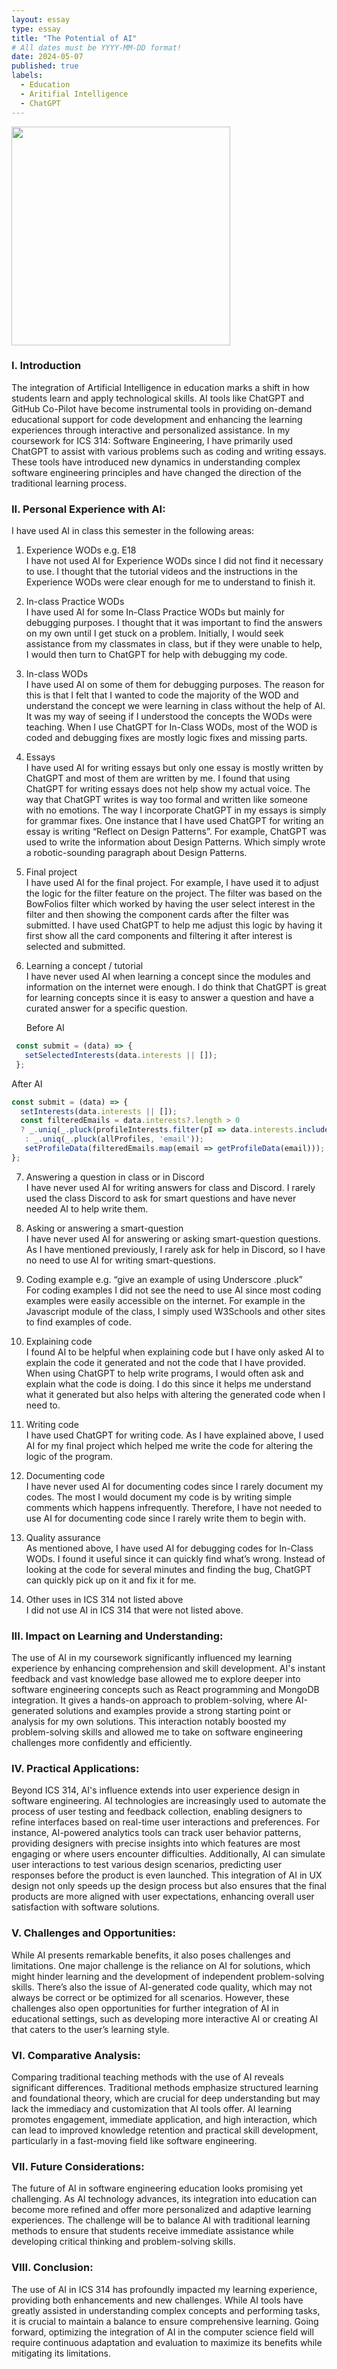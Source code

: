 ```yaml
---
layout: essay
type: essay
title: "The Potential of AI"
# All dates must be YYYY-MM-DD format!
date: 2024-05-07
published: true
labels:
  - Education
  - Aritifial Intelligence
  - ChatGPT
---
```


<img width="350" alt="" class="rounded float-start pe-4" src="../img/AI/chatgpt.jpg">

### I. Introduction
The integration of Artificial Intelligence in education marks a shift in how students learn and apply technological skills. AI tools like ChatGPT and GitHub Co-Pilot have become instrumental tools in providing on-demand educational support for code development and enhancing the learning experiences through interactive and personalized assistance. In my coursework for ICS 314: Software Engineering, I have primarily used ChatGPT to assist with various problems such as coding and writing essays. These tools have introduced new dynamics in understanding complex software engineering principles and have changed the direction of the traditional learning process.

### II. Personal Experience with AI:
I have used AI in class this semester in the following areas:

1. Experience WODs e.g. E18  
   I have not used AI for Experience WODs since I did not find it necessary to use. I thought that the tutorial videos and the instructions in the Experience WODs were clear enough for me to understand to finish it.

2. In-class Practice WODs  
   I have used AI for some In-Class Practice WODs but mainly for debugging purposes. I thought that it was important to find the answers on my own until I get stuck on a problem. Initially, I would seek assistance from my classmates in class, but if they were unable to help, I would then turn to ChatGPT for help with debugging my code.

3. In-class WODs  
   I have used AI on some of them for debugging purposes. The reason for this is that I felt that I wanted to code the majority of the WOD and understand the concept we were learning in class without the help of AI. It was my way of seeing if I understood the concepts the WODs were teaching. When I use ChatGPT for In-Class WODs, most of the WOD is coded and debugging fixes are mostly logic fixes and missing parts.

4. Essays  
   I have used AI for writing essays but only one essay is mostly written by ChatGPT and most of them are written by me. I found that using ChatGPT for writing essays does not help show my actual voice. The way that ChatGPT writes is way too formal and written like someone with no emotions. The way I incorporate ChatGPT in my essays is simply for grammar fixes. One instance that I have used ChatGPT for writing an essay is writing “Reflect on Design Patterns”. For example, ChatGPT was used to write the information about Design Patterns. Which simply wrote a robotic-sounding paragraph about Design Patterns.

5. Final project  
   I have used AI for the final project. For example, I have used it to adjust the logic for the filter feature on the project. The filter was based on the BowFolios filter which worked by having the user select interest in the filter and then showing the component cards after the filter was submitted. I have used ChatGPT to help me adjust this logic by having it first show all the card components and filtering it after interest is selected and submitted.

6. Learning a concept / tutorial  
   I have never used AI when learning a concept since the modules and information on the internet were enough. I do think that ChatGPT is great for learning concepts since it is easy to answer a question and have a curated answer for a specific question.

   Before AI
  ```javascript
   const submit = (data) => {
     setSelectedInterests(data.interests || []);
   };
   ```
   After AI
   ```javascript
   const submit = (data) => {
     setInterests(data.interests || []);
     const filteredEmails = data.interests?.length > 0
     ? _.uniq(_.pluck(profileInterests.filter(pI => data.interests.includes(pI.interest)), 'profile'))
      : _.uniq(_.pluck(allProfiles, 'email'));
      setProfileData(filteredEmails.map(email => getProfileData(email)));
   };
   ```
  
7. Answering a question in class or in Discord  
   I have never used AI for writing answers for class and Discord. I rarely used the class Discord to ask for smart questions and have never needed AI to help write them.

8. Asking or answering a smart-question  
   I have never used AI for answering or asking smart-question questions. As I have mentioned previously, I rarely ask for help in Discord, so I have no need to use AI for writing smart-questions.

9. Coding example e.g. “give an example of using Underscore .pluck”  
   For coding examples I did not see the need to use AI since most coding examples were easily accessible on the internet. For example in the Javascript module of the class, I simply used W3Schools and other sites to find examples of code.

10. Explaining code  
    I found AI to be helpful when explaining code but I have only asked AI to explain the code it generated and not the code that I have provided. When using ChatGPT to help write programs, I would often ask and explain what the code is doing. I do this since it helps me understand what it generated but also helps with altering the generated code when I need to.

11. Writing code  
    I have used ChatGPT for writing code. As I have explained above, I used AI for my final project which helped me write the code for altering the logic of the program.

12. Documenting code  
    I have never used AI for documenting codes since I rarely document my codes. The most I would document my code is by writing simple comments which happens infrequently. Therefore, I have not needed to use AI for documenting code since I rarely write them to begin with.
13. Quality assurance  
    As mentioned above, I have used AI for debugging codes for In-Class WODs. I found it useful since it can quickly find what’s wrong. Instead of looking at the code for several minutes and finding the bug, ChatGPT can quickly pick up on it and fix it for me.

14. Other uses in ICS 314 not listed above  
    I did not use AI in ICS 314 that were not listed above.

### III. Impact on Learning and Understanding:
The use of AI in my coursework significantly influenced my learning experience by enhancing comprehension and skill development. AI's instant feedback and vast knowledge base allowed me to explore deeper into software engineering concepts such as React programming and MongoDB integration. It gives a hands-on approach to problem-solving, where AI-generated solutions and examples provide a strong starting point or analysis for my own solutions. This interaction notably boosted my problem-solving skills and allowed me to take on software engineering challenges more confidently and efficiently.

### IV. Practical Applications:
Beyond ICS 314, AI's influence extends into user experience design in software engineering. AI technologies are increasingly used to automate the process of user testing and feedback collection, enabling designers to refine interfaces based on real-time user interactions and preferences. For instance, AI-powered analytics tools can track user behavior patterns, providing designers with precise insights into which features are most engaging or where users encounter difficulties. Additionally, AI can simulate user interactions to test various design scenarios, predicting user responses before the product is even launched. This integration of AI in UX design not only speeds up the design process but also ensures that the final products are more aligned with user expectations, enhancing overall user satisfaction with software solutions.

### V. Challenges and Opportunities:
While AI presents remarkable benefits, it also poses challenges and limitations. One major challenge is the reliance on AI for solutions, which might hinder learning and the development of independent problem-solving skills. There’s also the issue of AI-generated code quality, which may not always be correct or be optimized for all scenarios. However, these challenges also open opportunities for further integration of AI in educational settings, such as developing more interactive AI or creating AI that caters to the user’s learning style.

### VI. Comparative Analysis:
Comparing traditional teaching methods with the use of AI reveals significant differences. Traditional methods emphasize structured learning and foundational theory, which are crucial for deep understanding but may lack the immediacy and customization that AI tools offer. AI learning promotes engagement, immediate application, and high interaction, which can lead to improved knowledge retention and practical skill development, particularly in a fast-moving field like software engineering.

### VII. Future Considerations:
The future of AI in software engineering education looks promising yet challenging. As AI technology advances, its integration into education can become more refined and offer more personalized and adaptive learning experiences. The challenge will be to balance AI with traditional learning methods to ensure that students receive immediate assistance while developing critical thinking and problem-solving skills.

### VIII. Conclusion:
The use of AI in ICS 314 has profoundly impacted my learning experience, providing both enhancements and new challenges. While AI tools have greatly assisted in understanding complex concepts and performing tasks, it is crucial to maintain a balance to ensure comprehensive learning. Going forward, optimizing the integration of AI in the computer science field will require continuous adaptation and evaluation to maximize its benefits while mitigating its limitations.

